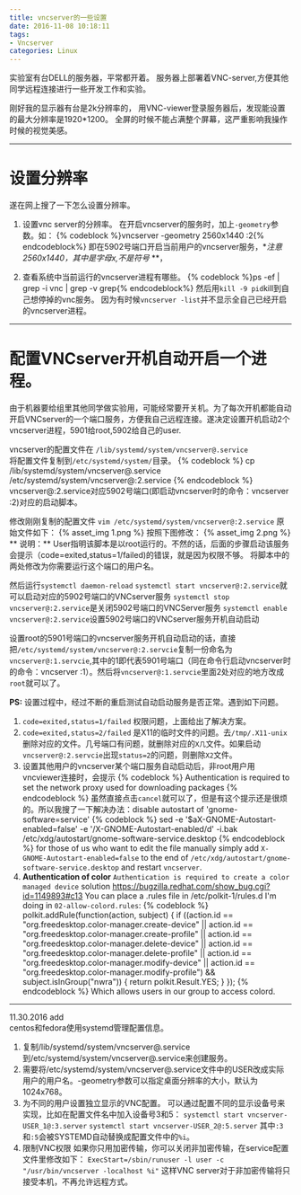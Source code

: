 ```yaml
---
title: vncserver的一些设置
date: 2016-11-08 10:18:11
tags:
- Vncserver
categories: Linux
---
```


实验室有台DELL的服务器，平常都开着。
服务器上部署着VNC-server,方便其他同学远程连接进行一些开发工作和实验。

刚好我的显示器有台是2k分辨率的，
用VNC-viewer登录服务器后，发现能设置的最大分辨率是1920*1200。
全屏的时候不能占满整个屏幕，这严重影响我操作时候的视觉美感。
<!-- more -->

---
# 设置分辨率
遂在网上搜了一下怎么设置分辨率。

1. 设置vnc server的分辨率。
在开启vncserver的服务时，加上`-geometry`参数。如：
{% codeblock %}vncserver -geometry 2560x1440 :2{% endcodeblock%}
即在5902号端口开启当前用户的vncserver服务，**注意2560x1440，其中是字母x,不是符号* **，

2. 查看系统中当前运行的vncserver进程有哪些。
{% codeblock %}ps -ef | grep -i vnc | grep -v grep{% endcodeblock%}
然后用`kill -9 pid`kill到自己想停掉的vnc服务。
因为有时候`vncserver -list`并不显示全自己已经开启的vncserver进程。

---
# 配置VNCserver开机自动开启一个进程。
由于机器要给组里其他同学做实验用，可能经常要开关机。为了每次开机都能自动开启VNCserver的一个端口服务，方便我自己远程连接。遂决定设置开机启动2个vncserver进程，5901给root,5902给自己的user.

vncserver的配置文件在 `/lib/systemd/system/vncserver@.service`  
将配置文件复制到`/etc/systemd/system/`目录。
{% codeblock %}
cp /lib/systemd/system/vncserver@.service /etc/systemd/system/vncserver@:2.service
{% endcodeblock %}
vncserver@:2.service对应5902号端口(即启动vncserver时的命令：vncserver :2)对应的启动脚本。

修改刚刚复制的配置文件
`vim /etc/systemd/system/vncserver@:2.service`
原始文件如下：
{% asset_img 1.png %}
按照下图修改：
{% asset_img 2.png %}
** 说明：** User指明该脚本是以root运行的。不然的话，后面的步骤启动该服务会提示（code=exited,status=1/failed)的错误，就是因为权限不够。
将脚本中的两处<USER>修改为你需要运行这个端口的用户名。

然后运行`systemctl daemon-reload`
`systemctl start vncserver@:2.service`就可以启动对应的5902号端口的VNCserver服务
`systemctl stop vncserver@:2.service`是关闭5902号端口的VNCServer服务
`systemctl enable vncserver@:2.service`设置5902号端口的VNCserver服务开机自动启动

设置root的5901号端口的vncserver服务开机自动启动的话，直接把`/etc/systemd/system/vncserver@:2.servcie`复制一份命名为`vncserver@:1.servcie`,其中的1即代表5901号端口（同在命令行启动vncserver时的命令：vncserver :1）。然后将`vncserver@:1.servcie`里面2处对应<user>的地方改成`root`就可以了。

**PS:** 设置过程中，经过不断的重启测试自动启动服务是否正常。遇到如下问题。
1. `code=exited,status=1/failed`
权限问题，上面给出了解决方案。
2. `code=exited,status=2/failed`
是X11的临时文件的问题。去`/tmp/.X11-unix`删除对应的文件。几号端口有问题，就删除对应的`X几`文件。如果启动`vncserver@:2.servcie`出现`status=2`的问题，则删除`X2`文件。
3. 设置其他用户的vncserver某个端口服务自动启动后，非root用户用vncviewer连接时，会提示
{% codeblock %}
Authentication is required to set the network proxy used for downloading packages
{% endcodeblock %}
虽然直接点击`cancel`就可以了，但是有这个提示还是很烦的。所以我搜了一下解决办法：disable autostart of 'gnome-software=service'
{% codeblock %}
sed -e '$aX-GNOME-Autostart-enabled=false' -e '/X-GNOME-Autostart-enabled/d' -i.bak /etc/xdg/autostart/gnome-software-service.desktop
{% endcodeblock %}
for those of us who want to edit the file manually simply add `X-GNOME-Autostart-enabled=false` to the end of `/etc/xdg/autostart/gnome-software-service.desktop` and restart `vncserver`.
4. **Authentication of color** 
`Authentication is required to create a color managed device`
solution https://bugzilla.redhat.com/show_bug.cgi?id=1149893#c13
You can place a .rules file in /etc/polkit-1/rules.d
I'm doing in `02-allow-colord.rules`:
{% codeblock %}
polkit.addRule(function(action, subject) {
   if ((action.id == "org.freedesktop.color-manager.create-device" ||
        action.id == "org.freedesktop.color-manager.create-profile" ||
        action.id == "org.freedesktop.color-manager.delete-device" ||
        action.id == "org.freedesktop.color-manager.delete-profile" ||
        action.id == "org.freedesktop.color-manager.modify-device" ||
        action.id == "org.freedesktop.color-manager.modify-profile") &&
       subject.isInGroup("nwra")) {
      return polkit.Result.YES;
   }
});
{% endcodeblock %}
Which allows users in our group to access colord.

---
11.30.2016 add  
centos和fedora使用systemd管理配置信息。
1. 复制/lib/systemd/system/vncserver@.service到/etc/systemd/system/vncserver@.service来创建服务。  
2. 需要将/etc/systemd/system/vncserver@.service文件中的USER改成实际用户的用户名。-geometry参数可以指定桌面分辨率的大小，默认为1024x768。
3. 为不同的用户设置独立显示的VNC配置。
可以通过配置不同的显示设备号来实现，比如在配置文件名中加入设备号3和5：
`systemctl start vncserver-USER_1@:3.server`
`systemctl start vncserver-USER_2@:5.server`
其中`:3`和`:5`会被SYSTEMD自动替换成配置文件中的`%i`。
4. 限制VNC权限
如果你只用加密传输，你可以关闭非加密传输，在service配置文件里修改如下：
`ExecStart=/sbin/runuser -l user -c "/usr/bin/vncserver -localhost %i"`
这样VNC server对于非加密传输将只接受本机，不再允许远程方式。